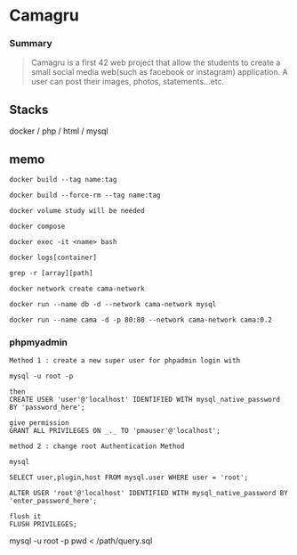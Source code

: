 <!-- @format -->

# Camagru

### Summary

> Camagru is a first 42 web project that allow the students to create a small social media web(such as facebook or instagram) application. A user can post their images, photos, statements...etc.

## Stacks

docker / php / html / mysql

## memo

    docker build --tag name:tag

    docker build --force-rm --tag name:tag

    docker volume study will be needed

    docker compose

    docker exec -it <name> bash

    docker logs[container]

    grep -r [array][path]

    docker network create cama-network

    docker run --name db -d --network cama-network mysql

    docker run --name cama -d -p 80:80 --network cama-network cama:0.2

### phpmyadmin

    Method 1 : create a new super user for phpadmin login with

    mysql -u root -p

    then
    CREATE USER 'user'@'localhost' IDENTIFIED WITH mysql_native_password BY 'password_here';

    give permission
    GRANT ALL PRIVILEGES ON _._ TO 'pmauser'@'localhost';

    method 2 : change root Authentication Method

    mysql

    SELECT user,plugin,host FROM mysql.user WHERE user = 'root';

    ALTER USER 'root'@'localhost' IDENTIFIED WITH mysql_native_password BY 'enter_password_here';

    flush it
    FLUSH PRIVILEGES;

mysql -u root -p pwd < /path/query.sql
